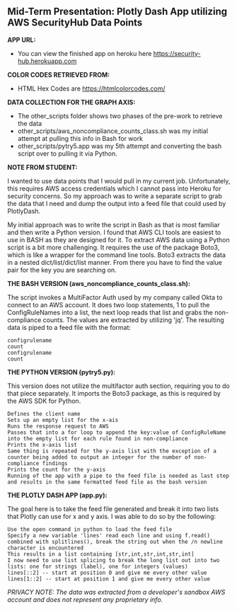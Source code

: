 ## Mid-Term Presentation: Plotly Dash App utilizing AWS SecurityHub Data Points

**APP URL:**
* You can view the finished app on heroku here https://security-hub.herokuapp.com

**COLOR CODES RETRIEVED FROM:**
* HTML Hex Codes are https://htmlcolorcodes.com/

**DATA COLLECTION FOR THE GRAPH AXIS:**
* The other_scripts folder shows two phases of the pre-work to retrieve the data
* other_scripts/aws_noncompliance_counts_class.sh was my initial attempt at pulling this info in Bash for work
* other_scripts/pytry5.app was my 5th attempt and converting the bash script over to pulling it via Python. 

**NOTE FROM STUDENT:**

I wanted to use data points that I would pull in my current job. Unfortunately, this requires AWS access credentials which I cannot pass into Heroku for security concerns. So my approach was to write a separate script to grab the data that I need and dump the output into a feed file that could used by PlotlyDash. 

My initial approach was to write the script in Bash as that is most familiar and then write a Python version. I found that AWS CLI tools are easiest to use in BASH as they are designed for it. To extract AWS data using a Python script is a bit more challenging. It requires the use of the package Boto3, which is like a wrapper for the command line tools. Boto3 extracts the data in a nested dict/list/dict/list manner. From there you have to find the value pair for the key you are searching on. 

**THE BASH VERSION (aws_noncompliance_counts_class.sh):**

The script invokes a MultiFactor Auth used by my company called Okta to connect to an AWS account. It does two loop statements, 1 to pull the ConfigRuleNames into a list, the next loop reads that list and grabs the non-compliance counts. The values are extracted by utilizing 'jq'. The resulting data is piped to a feed file with the format:

    configrulename
    count
    configrulename
    count

**THE PYTHON VERSION (pytry5.py):**

This version does not utilize the multifactor auth section, requiring you to do that piece separately. It imports the Boto3 package, as this is required by the AWS SDK for Python. 

    Defines the client name
    Sets up an empty list for the x-ais
    Runs the response request to AWS 
    Passes that into a for loop to append the key:value of ConfigRuleName into the empty list for each rule found in non-compliance
    Prints the x-axis list
    Same thing is repeated for the y-axis list with the exception of a counter being added to output an integer for the number of non-compliance findings
    Prints the count for the y-axis
    Running of the app with a pipe to the feed file is needed as last step and results in the same formatted feed file as the bash version

**THE PLOTLY DASH APP (app.py):**

The goal here is to take the feed file generated and break it into two lists that Plotly can use for x and y axis. I was able to do so by the following:

    Use the open command in python to load the feed file
    Specify a new variable 'lines' read each line and using f.read() combined with splitlines(), break the string out when the /n newline character is encountered
    This results in a list containing [str,int,str,int,str,int]
    I now need to use list splicing to break the long list out into two lists: one for strings (label), one for integers (values)
    lines[::2] -- start at position 0 and give me every other value
    lines[1::2] -- start at position 1 and give me every other value

*PRIVACY NOTE: The data was extracted from a developer's sandbox AWS account and does not represent any proprietary info.*
